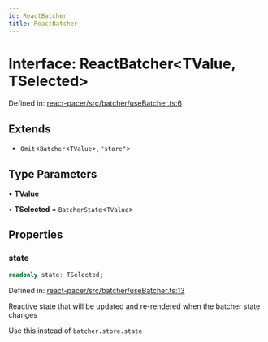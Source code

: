 ```yaml
---
id: ReactBatcher
title: ReactBatcher
---
```


<!-- DO NOT EDIT: this page is autogenerated from the type comments -->

# Interface: ReactBatcher\<TValue, TSelected\>

Defined in: [react-pacer/src/batcher/useBatcher.ts:6](https://github.com/TanStack/pacer/blob/main/packages/react-pacer/src/batcher/useBatcher.ts#L6)

## Extends

- `Omit`\<`Batcher`\<`TValue`\>, `"store"`\>

## Type Parameters

• **TValue**

• **TSelected** = `BatcherState`\<`TValue`\>

## Properties

### state

```ts
readonly state: TSelected;
```

Defined in: [react-pacer/src/batcher/useBatcher.ts:13](https://github.com/TanStack/pacer/blob/main/packages/react-pacer/src/batcher/useBatcher.ts#L13)

Reactive state that will be updated and re-rendered when the batcher state changes

Use this instead of `batcher.store.state`
